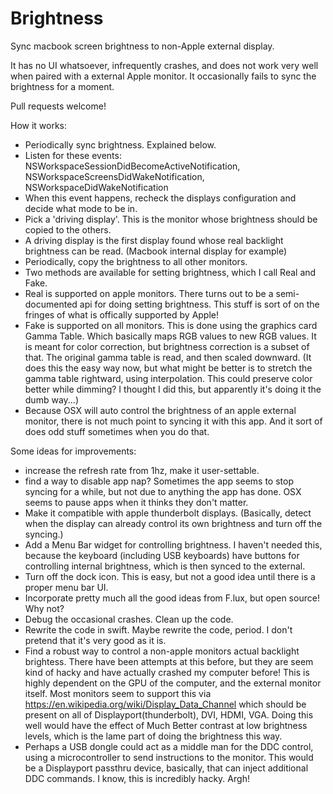 # Brightness
Sync macbook screen brightness to non-Apple external display.

It has no UI whatsoever, infrequently crashes, and does not work very well when paired with a external Apple monitor. It occasionally fails to sync the brightness for a moment.

Pull requests welcome!

How it works:
  * Periodically sync brightness. Explained below.
  * Listen for these events: NSWorkspaceSessionDidBecomeActiveNotification, NSWorkspaceScreensDidWakeNotification, NSWorkspaceDidWakeNotification
  * When this event happens, recheck the displays configuration and decide what mode to be in.
  * Pick a 'driving display'. This is the monitor whose brightness should be copied to the others.
  * A driving display is the first display found whose real backlight brightness can be read. (Macbook internal display for example)
  * Periodically, copy the brightness to all other monitors.
  * Two methods are available for setting brightness, which I call Real and Fake.
  * Real is supported on apple monitors. There turns out to be a semi-documented api for doing setting brightness. This stuff is sort of on the fringes of what is offically supported by Apple!
  * Fake is supported on all monitors. This is done using the graphics card Gamma Table. Which basically maps RGB values to new RGB values. It is meant for color correction, but brightness correction is a subset of that. The original gamma table is read, and then scaled downward. (It does this the easy way now, but what might be better is to stretch the gamma table rightward, using interpolation. This could preserve color better while dimming? I thought I did this, but apparently it's doing it the dumb way...) 
  * Because OSX will auto control the brightness of an apple external monitor, there is not much point to syncing it with this app. And it sort of does odd stuff sometimes when you do that.

Some ideas for improvements:
  * increase the refresh rate from 1hz, make it user-settable.
  * find a way to disable app nap? Sometimes the app seems to stop syncing for a while, but not due to anything the app has done. OSX seems to pause apps when it thinks they don't matter.
  * Make it compatible with apple thunderbolt displays. (Basically, detect when the display can already control its own brightness and turn off the syncing.)
  * Add a Menu Bar widget for controlling brightness. I haven't needed this, because the keyboard (including USB keyboards) have buttons for controlling internal brightness, which is then synced to the external.
  * Turn off the dock icon. This is easy, but not a good idea until there is a proper menu bar UI.
  * Incorporate pretty much all the good ideas from F.lux, but open source! Why not?
  * Debug the occasional crashes. Clean up the code.
  * Rewrite the code in swift. Maybe rewrite the code, period. I don't pretend that it's very good as it is.
  * Find a robust way to control a non-apple monitors actual backlight brightess. There have been attempts at this before, but they are seem kind of hacky and have actually crashed my computer before! This is highly dependent on the GPU of the computer, and the external monitor itself. Most monitors seem to support this via https://en.wikipedia.org/wiki/Display_Data_Channel which should be present on all of  Displayport(thunderbolt), DVI, HDMI, VGA. Doing this well would have the effect of Much Better contrast at low brightness levels, which is the lame part of doing the brightness this way.
  * Perhaps a USB dongle could act as a middle man for the DDC control, using a microcontroller to send instructions to the monitor. This would be a Displayport passthru device, basically, that can inject additional DDC commands. I know, this is incredibly hacky. Argh!

